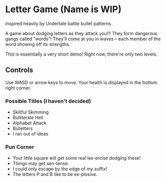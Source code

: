 # Letter Game (Name is WIP)
inspired heavily by Undertale battle bullet patterns

A game about dodging letters as they attack you!!! They form dangerous gangs called "words"!
They'll come at you in waves – each member of the word showing off its strengths.

This is essentially a very short demo! Right now, there're only two levels.

## Controls

Use WASD or arrow keys to move. Your health is displayed in the bottom right corner.


### Possible Titles (I haven't decided)
- Skillful Skimming
- Bulliterate Hell
- Alphabet Attack
- Bulletters
- I ran out of ideas



### Pun Corner
- Your little square will get some real lex-ercise dodging these!
- Things may get sen-tense.
- I could only escape by the edge of my suffix!
- The letters P and B like to be ex-plosive.
